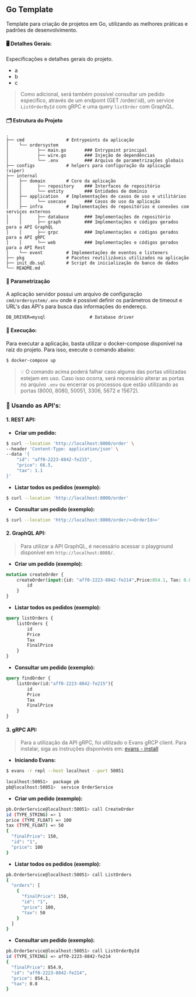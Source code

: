 ## Go Template

Template para criação de projetos em Go, utilizando as melhores práticas e padrões de desenvolvimento.

#### 🖥️ Detalhes Gerais:

Especificações e detalhes gerais do projeto. 
- a
- b
- c

> Como adicional, será também possível consultar um pedido específico, através de um endpoint (GET /order/:id), um service `ListOrderById` com gRPC e uma query `listOrder` com GraphQL.

#### 🗂️ Estrutura do Projeto
    .
    ├── cmd                # Entrypoints da aplicação
    │    └── ordersystem   
    │           ├── main.go       ### Entrypoint principal
    │           ├── wire.go       ### Injeção de dependências
    │           └── .env          ### Arquivo de parametrizações globais
    ├── configs            # helpers para configuração da aplicação (viper)
    ├── internal
    │    ├── domain        # Core da aplicação
    │    │      ├── repository    ### Interfaces de repositório
    │    │      └── entity        ### Entidades de domínio
    │    ├── application   # Implementações de casos de uso e utilitários
    │    │      └── usecase       ### Casos de uso da aplicação
    │    ├── infra         # Implementações de repositórios e conexões com serviços externos
    │    │      ├── database      ### Implementações de repositório
    │    │      ├── graph         ### Implementações e códigos gerados para a API GraphQL
    │    │      ├── grpc          ### Implementações e códigos gerados para a API gRPC
    │    │      └── web           ### Implementações e códigos gerados para a API Rest
    │    └── event         # Implementações de eventos e listeners
    ├── pkg                # Pacotes reutilizáveis utilizados na aplicação
    ├── init_db.sql        # Script de inicialização do banco de dados
    └── README.md

#### 🧭 Parametrização
A aplicação servidor possui um arquivo de configuração `cmd/ordersystem/.env` onde é possível definir os parâmetros de timeout e URL's das API's para busca das informações do endereço.

```
DB_DRIVER=mysql                 # Database driver
```

#### 🚀 Execução:
Para executar a aplicação, basta utilizar o docker-compose disponível na raiz do projeto. Para isso, execute o comando abaixo:
```bash
$ docker-compose up
```

> 💡 O comando acima poderá falhar caso alguma das portas utilizadas estejam em uso. Caso isso ocorra, será necessário alterar as portas no arquivo `.env` ou encerrar os processos que estão utilizando as portas (8000, 8080, 50051, 3306, 5672 e 15672).

### 📝 Usando as API's:

#### 1. REST API:

- **Criar um pedido:**
```bash
$ curl --location 'http://localhost:8000/order' \
--header 'Content-Type: application/json' \
--data '{
    "id": "aff0-2223-8842-fe215",
    "price": 66.5,
    "tax": 1.1
}'
```

- **Listar todos os pedidos (exemplo):**
```bash
$ curl --location 'http://localhost:8000/order'
```

- **Consultar um pedido (exemplo):**
```bash
$ curl --location 'http://localhost:8000/order/<<OrderId>>'
```

#### 2. GraphQL API:

> Para utilizar a API GraphQL, é necessário acessar o playground disponível em `http://localhost:8080/`.

- **Criar um pedido (exemplo):**
```graphql
mutation createOrder {
    createOrder(input:{id: "aff0-2223-8842-fe214",Price:854.1, Tax: 0.8}){
        id
    }
}
```

- **Listar todos os pedidos (exemplo):**
```graphql
query listOrders {
    listOrders {
        id
        Price
        Tax
        FinalPrice
    }
}
```

- **Consultar um pedido (exemplo):**
```graphql
query findOrder {
    listOrder(id:"aff0-2223-8842-fe215"){
        id
        Price
        Tax
        FinalPrice
    }
}
```

#### 3. gRPC API:

> Para a utilização da API gRPC, foi utilizado o Evans gRCP client. Para instalar, siga as instruções disponíveis em: [evans - install](https://github.com/ktr0731/evans?tab=readme-ov-file#installation)


- **Iniciando Evans:**
```bash
$ evans -r repl --host localhost --port 50051
 
localhost:50051>  package pb
pb@localhost:50051>  service OrderService
```

- **Criar um pedido (exemplo):**
```bash
pb.OrderService@localhost:50051> call CreateOrder
id (TYPE_STRING) => 1
price (TYPE_FLOAT) => 100
tax (TYPE_FLOAT) => 50
{
  "finalPrice": 150,
  "id": "1",
  "price": 100
}
```

- **Listar todos os pedidos (exemplo):**
```bash
pb.OrderService@localhost:50051> call ListOrders
{
  "orders": [
    {
      "finalPrice": 150,
      "id": "1",
      "price": 100,
      "tax": 50
    }
  ]
}
```

- **Consultar um pedido (exemplo):**
```bash
pb.OrderService@localhost:50051> call ListOrderById
id (TYPE_STRING) => aff0-2223-8842-fe214
{
  "finalPrice": 854.9,
  "id": "aff0-2223-8842-fe214",
  "price": 854.1,
  "tax": 0.8
}
```